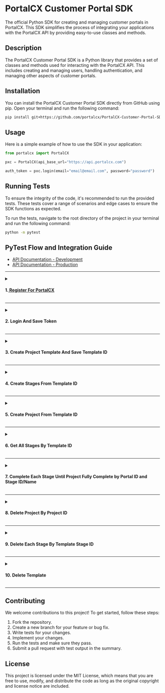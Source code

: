 # PortalCX Customer Portal SDK
The official Python SDK for creating and managing customer portals in PortalCX. This SDK simplifies the process of integrating your applications with the PortalCX API by providing easy-to-use classes and methods.

## Description
The PortalCX Customer Portal SDK is a Python library that provides a set of classes and methods used for interacting with the PortalCX API. This includes creating and managing users, handling authentication, and managing other aspects of customer portals.

## Installation
You can install the PortalCX Customer Portal SDK directly from GitHub using pip. Open your terminal and run the following command:

```bash
pip install git+https://github.com/portalcx/PortalCX-Customer-Portal-SDK.git
```

## Usage
Here is a simple example of how to use the SDK in your application:

```python
from portalcx import PortalCX

pxc = PortalCX(api_base_url="https://api.portalcx.com")

auth_token = pxc.login(email="email@email.com", password="password")
```

## Running Tests
To ensure the integrity of the code, it's recommended to run the provided tests. These tests cover a range of scenarios and edge cases to ensure the SDK functions as expected.

To run the tests, navigate to the root directory of the project in your terminal and run the following command:

```bash
python -m pytest
```

## PyTest Flow and Integration Guide

- [API Documentation - Development](https://apidev.portalcx.io/swagger/v1/swagger)
- [API Documentation - Production](https://apidev.portalcx.io/swagger/v1/swagger)

<hr>

<details><summary><h4>1.<a href="https://signup.portalcx.com"> Register For PortalCX</a></h4></summary>

Try PortalCX Free for 14 Days!

</details>

<hr>

<details><summary><h4>2. Login And Save Token</h4></summary>

**URL:** `/api/AuthManagement/Login`

**JSON Schema:**

```json
{
    "/api/AuthManagement/Login": {
        "post": {
            "tags": [
                "AuthManagement"
            ],
            "requestBody": {
                "content": {
                    "application/json": {
                        "schema": {
                            "$ref": "#/components/schemas/UserLoginRequest"
                        }
                    },
                    "text/json": {
                        "schema": {
                            "$ref": "#/components/schemas/UserLoginRequest"
                        }
                    },
                    "application/*+json": {
                        "schema": {
                            "$ref": "#/components/schemas/UserLoginRequest"
                        }
                    }
                }
            },
            "responses": {
                "200": {
                    "description": "Success"
                }
            }
        }
    },
    "UserLoginRequest": {
        "required": [
            "email",
            "password"
        ],
        "type": "object",
        "properties": {
            "email": {
                "minLength": 1,
                "type": "string"
            },
            "password": {
                "minLength": 1,
                "type": "string"
            }
        },
        "additionalProperties": false
    }
}
```

</details>

<hr>

<details><summary><h4>3. Create Project Template And Save Template ID</h4></summary>

**URL:** `/api/Admin/Template/CreateTemplate`

**JSON Schema:**

```json
{
    "/api/Admin/Template/CreateTemplate": {
        "post": {
            "tags": [
                "AdminTemplate"
            ],
            "requestBody": {
                "content": {
                    "multipart/form-data": {
                        "schema": {
                            "required": [
                                "CompanyName",
                                "ContactEmail",
                                "ContactPhone",
                                "IsCustomerReferrals",
                                "Title"
                            ],
                            "type": "object",
                            "properties": {
                                "TemplateId": {
                                    "type": "string",
                                    "format": "uuid"
                                },
                                "CompanyId": {
                                    "type": "integer",
                                    "format": "int64"
                                },
                                "Title": {
                                    "type": "string"
                                },
                                "ContactEmail": {
                                    "type": "string"
                                },
                                "ContactPhone": {
                                    "type": "string"
                                },
                                "CompanyName": {
                                    "type": "string"
                                },
                                "Color": {
                                    "type": "string"
                                },
                                "TemplateAppLogoUpload": {
                                    "type": "string",
                                    "format": "binary"
                                },
                                "EmailLogoUpload": {
                                    "type": "string",
                                    "format": "binary"
                                },
                                "IsCustomerReferrals": {
                                    "type": "boolean"
                                },
                                "IsLogoUpdate": {
                                    "type": "boolean"
                                },
                                "IsEmailLogoUpdate": {
                                    "type": "boolean"
                                },
                                "CountryId": {
                                    "type": "integer",
                                    "format": "int64"
                                }
                            }
                        },
                        "encoding": {
                            "TemplateId": {
                                "style": "form"
                            },
                            "CompanyId": {
                                "style": "form"
                            },
                            "Title": {
                                "style": "form"
                            },
                            "ContactEmail": {
                                "style": "form"
                            },
                            "ContactPhone": {
                                "style": "form"
                            },
                            "CompanyName": {
                                "style": "form"
                            },
                            "Color": {
                                "style": "form"
                            },
                            "TemplateAppLogoUpload": {
                                "style": "form"
                            },
                            "EmailLogoUpload": {
                                "style": "form"
                            },
                            "IsCustomerReferrals": {
                                "style": "form"
                            },
                            "IsLogoUpdate": {
                                "style": "form"
                            },
                            "IsEmailLogoUpdate": {
                                "style": "form"
                            },
                            "CountryId": {
                                "style": "form"
                            }
                        }
                    }
                }
            },
            "responses": {
                "200": {
                    "description": "Success"
                }
            }
        }
    }
}
```
</details>

<hr>

<details><summary><h4>4. Create Stages From Template ID</h4></summary>

>**Note:** In the test workflow, we create 3 stages, each with different options.

**URL:** `/api/Admin/Template/CreateStage`

**JSON Schema:**

```json
{
    "/api/Admin/Template/CreateStage": {
        "post": {
            "tags": [
                "AdminTemplate"
            ],
            "requestBody": {
                "content": {
                    "application/json": {
                        "schema": {
                            "$ref": "#/components/schemas/TemplateStageCreateRequest"
                        }
                    },
                    "text/json": {
                        "schema": {
                            "$ref": "#/components/schemas/TemplateStageCreateRequest"
                        }
                    },
                    "application/*+json": {
                        "schema": {
                            "$ref": "#/components/schemas/TemplateStageCreateRequest"
                        }
                    }
                }
            },
            "responses": {
                "200": {
                    "description": "Success"
                }
            }
        }
    },
    "TemplateStageCreateRequest": {
        "required": [
            "stageDescription",
            "stageName",
            "templateId"
        ],
        "type": "object",
        "properties": {
            "templateStageId": {
                "type": "integer",
                "format": "int64"
            },
            "templateId": {
                "type": "string",
                "format": "uuid"
            },
            "stageName": {
                "minLength": 1,
                "type": "string"
            },
            "stageDescription": {
                "minLength": 1,
                "type": "string"
            },
            "stagePromptButtonCopy": {
                "type": "string",
                "nullable": true
            },
            "stagePromptButtonUrl": {
                "type": "string",
                "nullable": true
            }
        },
        "additionalProperties": false
    }
}
```
</details>

<hr>

<details><summary><h4>5. Create Project From Template ID</h4></summary>

**URL:** `/api/Admin/Project/CreateProject`

**JSON Schema:**

```json
{
    "/api/Admin/Project/CreateProject": {
        "post": {
            "tags": [
                "AdminProject"
            ],
            "requestBody": {
                "content": {
                    "application/json": {
                        "schema": {
                            "$ref": "#/components/schemas/ProjectCreateRequest"
                        }
                    },
                    "text/json": {
                        "schema": {
                            "$ref": "#/components/schemas/ProjectCreateRequest"
                        }
                    },
                    "application/*+json": {
                        "schema": {
                            "$ref": "#/components/schemas/ProjectCreateRequest"
                        }
                    }
                }
            },
            "responses": {
                "200": {
                    "description": "Success"
                }
            }
        }
    },
    "ProjectCreateRequest": {
        "required": [
            "email",
            "firstName",
            "lastName",
            "phoneNumber",
            "templateId"
        ],
        "type": "object",
        "properties": {
            "projectId": {
                "type": "integer",
                "format": "int64"
            },
            "templateId": {
                "type": "string",
                "format": "uuid"
            },
            "firstName": {
                "minLength": 1,
                "type": "string"
            },
            "lastName": {
                "minLength": 1,
                "type": "string"
            },
            "email": {
                "minLength": 1,
                "type": "string"
            },
            "phoneNumber": {
                "minLength": 1,
                "type": "string"
            },
            "addressLine1": {
                "type": "string",
                "nullable": true
            },
            "addressLine2": {
                "type": "string",
                "nullable": true
            },
            "city": {
                "type": "string",
                "nullable": true
            },
            "stateCode": {
                "type": "string",
                "nullable": true
            },
            "zip": {
                "type": "string",
                "nullable": true
            },
            "notifyViaEmail": {
                "type": "boolean"
            },
            "notifyViaSMS": {
                "type": "boolean"
            },
            "completeFirstStage": {
                "type": "boolean"
            },
            "countryId": {
                "minimum": 1,
                "type": "integer",
                "format": "int64"
            },
            "projectSubscribers": {
                "type": "array",
                "items": {
                    "$ref": "#/components/schemas/ProjectSubscriberRequestViewModel"
                },
                "nullable": true
            }
        },
        "additionalProperties": false
    }
}
```
</details>

<hr>

<details><summary><h4>6. Get All Stages By Template ID</h4></summary>

**URL:** `/api/Admin/Template/GetAllStagesByTemplateId`

**JSON Schema:**

```json
{
    "/api/Admin/Template/GetAllStagesByTemplateId": {
        "get": {
            "tags": [
                "AdminTemplate"
            ],
            "parameters": [
                {
                    "name": "templateId",
                    "in": "query",
                    "schema": {
                        "type": "string",
                        "format": "uuid"
                    }
                }
            ],
            "responses": {
                "200": {
                    "description": "Success"
                }
            }
        }
    }
}
```
</details>

<hr>

<details><summary><h4>7. Complete Each Stage Until Project Fully Complete by Portal ID and Stage ID/Name</h4></summary>

**URL:** `/api/Admin/Project/CompleteProjectStage`

**JSON Schema:**

```json
{
    "/api/Admin/Project/CompleteProjectStage": {
        "post": {
            "tags": [
                "AdminProject"
            ],
            "requestBody": {
                "content": {
                    "application/json": {
                        "schema": {
                            "$ref": "#/components/schemas/ProjectStageCompleteRequest"
                        }
                    },
                    "text/json": {
                        "schema": {
                            "$ref": "#/components/schemas/ProjectStageCompleteRequest"
                        }
                    },
                    "application/*+json": {
                        "schema": {
                            "$ref": "#/components/schemas/ProjectStageCompleteRequest"
                        }
                    }
                }
            },
            "responses": {
                "200": {
                    "description": "Success"
                }
            }
        }
    },
    "ProjectStageCompleteRequest": {
        "required": [
            "completedDate",
            "completedStageLabel",
            "notifyViaEmail",
            "notifyViaSms"
        ],
        "type": "object",
        "properties": {
            "projectId": {
                "type": "integer",
                "format": "int64",
                "nullable": true
            },
            "portalId": {
                "type": "string",
                "nullable": true
            },
            "completedStageLabel": {
                "minLength": 1,
                "type": "string"
            },
            "completedDate": {
                "type": "string",
                "format": "date-time"
            },
            "notifyViaEmail": {
                "type": "boolean"
            },
            "notifyViaSms": {
                "type": "boolean"
            }
        },
        "additionalProperties": false
    }
}
```

</details>

<hr>

<details><summary><h4>8. Delete Project By Project ID</h4></summary>

**URL:** `/api/Admin/Project/DeleteProject`

**JSON Schema:**

```json
{
    "/api/Admin/Project/DeleteProject": {
        "delete": {
            "tags": [
                "AdminProject"
            ],
            "parameters": [
                {
                    "name": "projectId",
                    "in": "query",
                    "schema": {
                        "type": "integer",
                        "format": "int64"
                    }
                }
            ],
            "responses": {
                "200": {
                    "description": "Success"
                }
            }
        }
    }
}
```
</details>

<hr>

<details><summary><h4>9. Delete Each Stage By Template Stage ID</h4></summary>

**URL:** `/api/Admin/Template/DeleteStage`

**JSON Schema:**

```json
{
    "/api/Admin/Template/DeleteStage": {
        "delete": {
            "tags": [
                "AdminTemplate"
            ],
            "parameters": [
                {
                    "name": "templateStageId",
                    "in": "query",
                    "schema": {
                        "type": "integer",
                        "format": "int64"
                    }
                }
            ],
            "responses": {
                "200": {
                    "description": "Success"
                }
            }
        }
    }
}
```
</details>

<hr>

<details><summary><h4>10. Delete Template</h4></summary>

**URL:** `/api/Admin/Project/DeleteProject`

**JSON Schema:**

```json
{
    "/api/Admin/Template/DeleteTemplate": {
        "delete": {
            "tags": [
                "AdminTemplate"
            ],
            "parameters": [
                {
                    "name": "templateId",
                    "in": "query",
                    "schema": {
                        "type": "string",
                        "format": "uuid"
                    }
                }
            ],
            "responses": {
                "200": {
                    "description": "Success"
                }
            }
        }
    }
}
```
</details>

<hr>

## Contributing
We welcome contributions to this project! To get started, follow these steps:

1. Fork the repository.
2. Create a new branch for your feature or bug fix.
3. Write tests for your changes.
4. Implement your changes.
5. Run the tests and make sure they pass.
6. Submit a pull request with test output in the summary.

## License
This project is licensed under the MIT License, which means that you are free to use, modify, and distribute the code as long as the original copyright and license notice are included.
